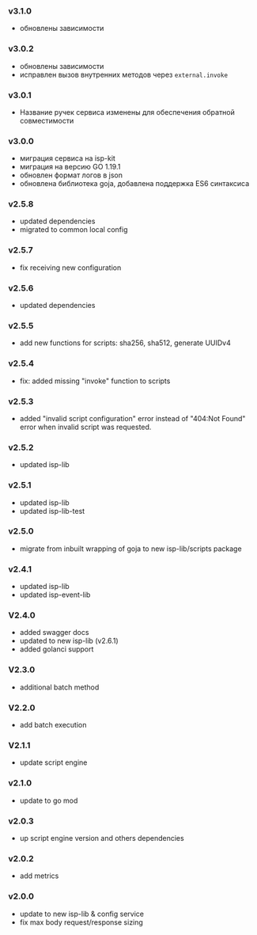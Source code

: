 ### v3.1.0
* обновлены зависимости
### v3.0.2
* обновлены зависимости
* исправлен вызов внутренних методов через `external.invoke`
### v3.0.1
* Название ручек сервиса изменены для обеспечения обратной совместимости
### v3.0.0
* миграция сервиса на isp-kit
* миграция на версию GO 1.19.1
* обновлен формат логов в json
* обновлена библиотека goja, добавлена поддержка ES6 синтаксиса
### v2.5.8
* updated dependencies
* migrated to common local config
### v2.5.7
* fix receiving new configuration
### v2.5.6
* updated dependencies
### v2.5.5
* add new functions for scripts: sha256, sha512, generate UUIDv4
### v2.5.4
* fix: added missing "invoke" function to scripts
### v2.5.3
* added "invalid script configuration" error instead of "404:Not Found" error when invalid script was requested.
### v2.5.2
* updated isp-lib
### v2.5.1
* updated isp-lib
* updated isp-lib-test
### v2.5.0
* migrate from inbuilt wrapping of goja to new isp-lib/scripts package
### v2.4.1
* updated isp-lib
* updated isp-event-lib
### V2.4.0
* added swagger docs
* updated to new isp-lib (v2.6.1)
* added golanci support
### V2.3.0
* additional batch method 
### V2.2.0
* add batch execution
### V2.1.1
* update script engine
### v2.1.0
* update to go mod
### v2.0.3
* up script engine version and others dependencies
### v2.0.2
* add metrics
### v2.0.0
* update to new isp-lib & config service
* fix max body request/response sizing
